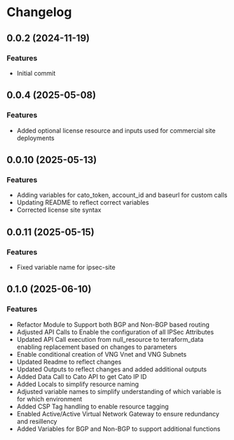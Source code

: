 # Changelog

## 0.0.2 (2024-11-19)

### Features
- Initial commit 

## 0.0.4 (2025-05-08)

### Features
- Added optional license resource and inputs used for commercial site deployments

## 0.0.10 (2025-05-13)

### Features
- Adding variables for cato_token, account_id and baseurl for custom calls
- Updating README to reflect correct variables
- Corrected license site syntax

## 0.0.11 (2025-05-15)

### Features
- Fixed variable name for ipsec-site

## 0.1.0 (2025-06-10)

### Features
- Refactor Module to Support both BGP and Non-BGP based routing 
- Adjusted API Calls to Enable the configuration of all IPSec Attributes 
- Updated API Call execution from null_resource to terraform_data enabling replacement based on changes to parameters
- Enable conditional creation of VNG Vnet and VNG Subnets
- Updated Readme to reflect changes 
- Updated Outputs to reflect changes and added additional outputs 
- Added Data Call to Cato API to get Cato IP ID 
- Added Locals to simplify resource naming
- Adjusted variable names to simplify understanding of which variable is for which environment 
- Added CSP Tag handling to enable resource tagging 
- Enabled Active/Active Virtual Network Gateway to ensure redundancy and resillency 
- Added Variables for BGP and Non-BGP to support additional functions 